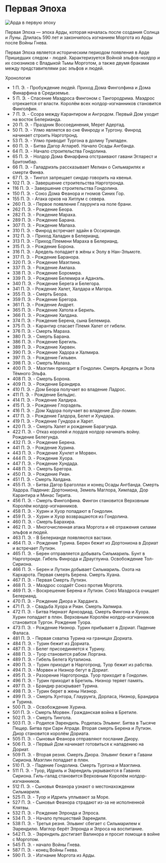 # Первая Эпоха

![Арда в первую эпоху](https://vignette.wikia.nocookie.net/lotr/images/8/8c/Arda_in_First_Age.jpg/revision/latest?cb=20110310144552&path-prefix=ru)

Первая Эпоха — эпоха Арды, которая началась после создания Солнца и Луны.
Длилась 590 лет и закончилось изгнанием Моргота из Арды после Войны Гнева.

Первая Эпоха является историческим периодом появления в Арде Пришедших следом -
людей. Характеризуется Войной эльфов-нолдор и их союзников с Владыкой Тьмы
Морготом, а также двумя браками между представителями рас эльфов и людей.

Хронология

*   1 П. Э. - Пробуждение людей. Приход Дома Финголфина и Дома Финарфина в Средиземье.
*   5 П. Э. - Спасение Маэдроса Фингоном с Тангородрима. Маэдрос отрекается от власти. Королём всех нолдор-изгнанников становится Финголфин.
*   7 П. Э. - Ссора между Карантиром и Ангродом. Первый Дом уходит на восток Белерианда.
*   20 П. Э. - Праздник Воссоединения, Мерет Адертад.
*   50 П. Э. - Улмо является во сне Финроду и Тургону. Финрод начинает строить Нарготронд.
*   53 П. Э. - Улмо приводит Тургона в долину Тумладен.
*   60 П. Э. - Битва Дагор Аглареб. Начало Осады Ангбанда.
*   64 П. Э. - Начало строительства Гондолина.
*   65 П. Э. - Нолдор Дома Финарфина отстраивают гавани Эгларест и Бритомбар.
*   66 П. Э. - Галадриэль рассказывает Мелиан о Сильмарилях и смерти Финвэ.
*   67 П. Э. - Тингол запрещает синдар говорить на квенья.
*   102 П. Э. - Завершение строительства Нарготронда.
*   116 П. Э. - Завершение строительства Гондолина.
*   150 П. Э. - Союз Дома Феанора и гномов Синих Гор.
*   155 П. Э. - Атака орков на Хитлум с севера.
*   260 П. Э. - Первое появление Глаурунга на поле брани.
*   262 П. Э. - Рождение Беора.
*   282 П. Э. - Рождение Мараха.
*   289 П. Э. - Рождение Барана.
*   307 П. Э. - Рождение Малаха.
*   310 П. Э. - Финрод встречает эдайн в Оссирианде.
*   312 П. Э. - Приход Халадин в Белерианд.
*   313 П. Э. - Приход Племени Мараха в Белерианд.
*   315 П. Э. - Рождение Борона.
*   316 П. Э. - Аредель попадает в жёны к Эолу в Нан-Эльмоте.
*   317 П. Э. - Рождение Баранора.
*   320 П. Э. - Рождение Маэглина.
*   337 П. Э. - Рождение Амлаха.
*   338 П. Э. - Рождение Боромира.
*   339 П. Э. - Рождение Белемира и Аданэль.
*   340 П. Э. - Рождение Берега и Белегора.
*   341 П. Э. - Рождение Халет, Халдара и Магора.
*   355 П. Э. - Смерть Беора.
*   359 П. Э. - Рождение Брегора.
*   361 П. Э. - Рождение Андрет.
*   365 П. Э. - Рождение Хатола и Бериль.
*   366 П. Э. - Рождение Халдана.
*   374 П. Э. - Рождение Берена, сына Белемира.
*   375 П. Э. - Карантир спасает Племя Халет от гибели.
*   376 П. Э. - Смерть Мараха.
*   380 П. Э. - Смерть Барана.
*   386 П. Э. - Рождение Брегиль.
*   389 П. Э. - Рождение Хирвен.
*   390 П. Э. - Рождение Хадора и Халмира.
*   397 П. Э. - Рождение Гильвен.
*   398 П. Э. - Смерть Малаха.
*   400 П. Э. - Маэглин приходит в Гондолин. Смерть Аредель и Эола Тёмного Эльфа.
*   408 П. Э. - Смерть Борона.
*   409 П. Э. - Рождение Брандира.
*   410 П. Э. - Дом Беора получает во владение Ладрос.
*   411 П. Э. - Рождение Бельдис.
*   414 П. Э. - Рождение Халдира.
*   415 П. Э. - Рождение Глорэдель.
*   416 П. Э. - Дом Хадора получает во владение Дор-ломин.
*   417 П. Э. - Рождение Галдора, Белет и Хундара.
*   419 П. Э. - Рождение Гундора и Харет.
*   420 П. Э. - Смерть Халет и рождение Барагунда.
*   422 П. Э. - Отказ королей и лордов нолдор начинать войну. Рождение Белегунда.
*   432 П. Э. - Рождение Берена.
*   441 П. Э. - Рождение Хурина.
*   443 П. Э. - Рождение Хунлет и Морвен.
*   444 П. Э. - Рождение Хуора.
*   447 П. Э. - Рождение Хундада.
*   448 П. Э. - Смерть Брегора.
*   450 П. Э. - Рождение Риан.
*   451 П. Э. - Смерть Халдана.
*   455 П. Э. - Битва Дагор Браголлах и конец Осады Ангбанда. Смерть Хадора. Падение: Дортониона, Земель Маглора, Химлада, Дор Карантира и Минас Тирита.
*   456 П. Э. - Смерть Финголфина. Фингон становится Верховным Королём нолдор-изгнанников.
*   458 П. Э. - Хурин и Хуор попадают в Гондолин.
*   459 П. Э. - Хурин и Хуор возвращаются из Гондолина.
*   460 П. Э. - Смерть Барахира.
*   462 П. Э. - Многочисленная атака Моргота и её отражения силами эльфов и людей.
*   463 П. Э. - В Белерианде появляются вастаки.
*   464 П. Э. - Рождение Турина. Берен бежит из Дортониона в Дориат и встречает Лутиэн.
*   465 П. Э. - Берен отправляется добывать Сильмариль. Бунт в Нарготронде. Гибель Финрода и Драуглуина. Освобождение Тол-Сириона.
*   466 П. Э. - Берен и Лутиэн добывает Сильмариль. Охота на Кархарота. Первая смерть Берена. Смерть Хуана.
*   467 П. Э. - Первая Смерть Лутиэн.
*   468 П. Э. - Маэдрос создаёт Союз против Моргота.
*   469 П. Э. - Воскрешение Берена и Лутиэн. Союз Маэдроса очищает Белерианд.
*   470 П. Э. - Рождение Диора и Харданга.
*   471 П. Э. - Свадьба Хуора и Риан. Смерть Халмира.
*   472 П. Э. - Битва Нирнаэт Арноэдиад. Смерть Фингона и Хуора. Хурин попадает в плен. Верховным Королём нолдор-изгнанников становится Тургон. Рождение Туора.
*   473 П. Э. - Рождение Ниэнор. Турин прибывает в Дориат. Падение Фаласа.
*   481 П. Э. - Первая схватка Турина на границах Дориата.
*   484 П. Э. - Турин бежит из Дориата.
*   487 П. Э. - Белег присоединяется к Турину.
*   488 П. Э. - Туор становится рабом Лоргана.
*   489 П. Э. - Гибель Белега Куталиона.
*   490 П. Э. - Турин приходит в Нарготронд. Туор бежит из рабства.
*   494 П. Э. - Морвен и Ниэнор бегут в Дориат.
*   495 П. Э. - Разорение Нарготронда. Туор приходит в Гондолин.
*   496 П. Э. - Турин приходит в Бретиль. Ниэнор теряет память.
*   497 П. Э. - Брандир раскрывает Турина.
*   498 П. Э. - Турин берет в жены Ниэнор.
*   499 П. Э. - Смерть Хунтора, Глаурунга, Дорласа, Ниэнор, Брандира и Турина.
*   500 П. Э. - Освобождение Хурина.
*   501 П. Э. - Смерть Морвен. Гражданская война в Бретиле.
*   502 П. Э. - Смерть Тингола.
*   503 П. Э. - Родился Эарендиль. Родилась Эльвинг. Битва в Тысяче Пещер. Битва при Сарн Атраде. Вторая смерть Берена и Лутиэн. Диор становится королём Дориата.
*   505 П. Э. - Сыновья Феанора отправляют послание Диору.
*   506 П. Э. - Первый Дом начинает готовиться к нападению на Дориат.
*   509 П. Э. - Вторая резня. Смерть Диора. Эльвинг бежит в Гавани Сириона. Маэглин попадает в плен.
*   510 П. Э. - Падение Гондолина. Смерть Тургона и Маэглина.
*   511 П. Э. - Туор, Идриль и Эарендиль укрываются в Гаванях Сириона. Гиль-галад становится Верховным Королём нолдор-изгнанников.
*   512 П. Э. - Сыновья Феанора узнают о местонахождении Сильмариля.
*   525 П. Э. - Туор и Идриль уплывают за Море.
*   527 П. Э. - Сыновья Феанора страдают из-за не исполненной Клятвы.
*   532 П. Э. - Рождение Элронда и Элроса.
*   534 П. Э. - Начало путешествий Эарендиля.
*   538 П. Э. - Третья резня. Эльвинг сбегает с Сильмарилем к Эарендилю. Маглор берёт Элронда и Элроса на воспитание.
*   542 П. Э. - Эарендиль достигает Валинора и просит помощи в войне с Морготом.
*   545 П. Э. - начало Войны Гнева.
*   587 П. Э. - конец Войны Гнева.
*   590 П. Э. - Изгнание Моргота из Арды.
